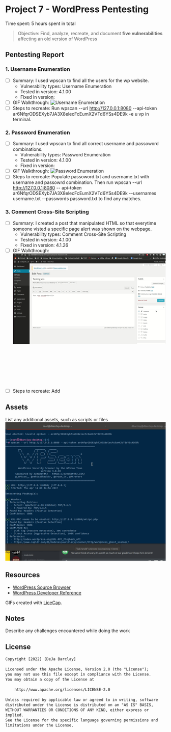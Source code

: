 # Project 7 - WordPress Pentesting

Time spent: 5 hours spent in total

> Objective: Find, analyze, recreate, and document **five vulnerabilities** affecting an old version of WordPress

## Pentesting Report

### 1. Username Enumeration
  - [ ] Summary: I used wpscan to find all the users for the wp website.
    - Vulnerability types: Username Enumeration
    - Tested in version: 4.1.00
    - Fixed in version: 
  - [ ] GIF Walkthrough: <img src="UsernameEnumeration.gif" alt="Username Enumeration">
  - [ ] Steps to recreate: Run wpscan --url http://127.0.0.1:8080 --api-token ar6NfqrODSEXyb7JA3X8elecFcEumX2VTd6YSs4DE9k -e u vp in terminal.

### 2. Password Enumeration
  - [ ] Summary: I used wpscan to find all correct username and passoword combinations.
    - Vulnerability types: Password Enumeration
    - Tested in version: 4.1.00
    - Fixed in version: 
  - [ ] GIF Walkthrough: <img src="PasswordEnumeration.gif" alt="Password Enumeration">
  - [ ] Steps to recreate: Populate passoword.txt and username.txt with username and passowrd combination. Then run wpscan --url http://127.0.0.1:8080 --         api-token ar6NfqrODSEXyb7JA3X8elecFcEumX2VTd6YSs4DE9k --usernames username.txt --passwords password.txt to find any matches.
  
### 3. Comment Cross-Site Scripting 
  - [ ] Summary: I created a post that manipulated HTML so that everytime someone visted a specific page alert was shown on the webpage. 
    - Vulnerability types: Comment Cross-Site Scripting 
    - Tested in version: 4.1.00
    - Fixed in version: 4.1.26
  - [ ] GIF Walkthrough: <img src="xss.gif" alt="Xss">
  - [ ] Steps to recreate: Add <svg onload=alert(1)> in text box to manipulate HTML.

## Assets

List any additional assets, such as scripts or files
  <img src="webscan.gif" alt="scan">


## Resources

- [WordPress Source Browser](https://core.trac.wordpress.org/browser/)
- [WordPress Developer Reference](https://developer.wordpress.org/reference/)

GIFs created with [LiceCap](http://www.cockos.com/licecap/).

## Notes

Describe any challenges encountered while doing the work

## License

    Copyright [2022] [DeJa Barclay]

    Licensed under the Apache License, Version 2.0 (the "License");
    you may not use this file except in compliance with the License.
    You may obtain a copy of the License at

        http://www.apache.org/licenses/LICENSE-2.0

    Unless required by applicable law or agreed to in writing, software
    distributed under the License is distributed on an "AS IS" BASIS,
    WITHOUT WARRANTIES OR CONDITIONS OF ANY KIND, either express or implied.
    See the License for the specific language governing permissions and
    limitations under the License.
